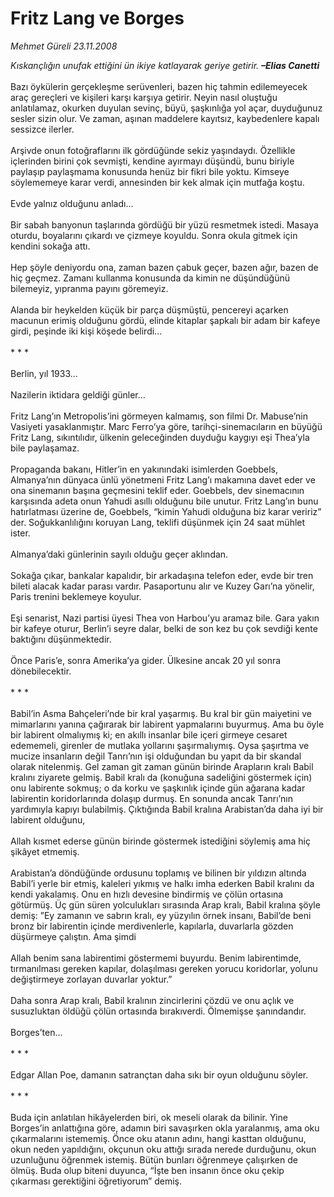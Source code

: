 # Fritz Lang ve Borges

*Mehmet Güreli 23.11.2008*

<div class="taraf_structure_2col_1zq">
<div class="margen_n">



 <p><i>Kıskançlığın unufak ettiğini </i><i>ün ikiye katlayarak geriye getirir. </i><b><i>–Elias Canetti</i></b>   <br/><br/>Bazı öykülerin gerçekleşme serüvenleri, bazen hiç tahmin edilemeyecek araç gereçleri ve kişileri karşı karşıya getirir. Neyin nasıl oluştuğu anlatılamaz, okurken duyulan sevinç, büyü, şaşkınlığa yol açar, duyduğunuz sesler sizin olur. Ve zaman, aşınan maddelere kayıtsız, kaybedenlere kapalı sessizce ilerler. <br/><br/>Arşivde onun fotoğraflarını ilk gördüğünde sekiz yaşındaydı. Özellikle içlerinden birini çok sevmişti, kendine ayırmayı düşündü, bunu biriyle paylaşıp paylaşmama konusunda henüz bir fikri bile yoktu. Kimseye söylememeye karar verdi, annesinden bir kek almak için mutfağa koştu. <br/><br/>Evde yalnız olduğunu anladı... <br/><br/>Bir sabah banyonun taşlarında gördüğü bir yüzü resmetmek istedi. Masaya oturdu, boyalarını çıkardı ve çizmeye koyuldu. Sonra okula gitmek için kendini sokağa attı. <br/><br/>Hep şöyle deniyordu ona, zaman bazen çabuk geçer, bazen ağır, bazen de hiç geçmez. Zamanı kullanma konusunda da kimin ne düşündüğünü bilemeyiz, yıpranma payını göremeyiz. <br/><br/>Alanda bir heykelden küçük bir parça düşmüştü, pencereyi açarken macunun erimiş olduğunu gördü, elinde kitaplar şapkalı bir adam bir kafeye girdi, peşinde iki kişi köşede belirdi... <br/><br/>* * * <br/><br/>Berlin, yıl 1933... <br/><br/>Nazilerin iktidara geldiği günler... <br/><br/>Fritz Lang’ın Metropolis’ini görmeyen kalmamış, son filmi Dr. Mabuse’nin Vasiyeti yasaklanmıştır. Marc Ferro’ya göre, tarihçi-sinemacıların en büyüğü Fritz Lang, sıkıntılıdır, ülkenin geleceğinden duyduğu kaygıyı eşi Thea’yla bile paylaşamaz. <br/><br/>Propaganda bakanı, Hitler’in en yakınındaki isimlerden Goebbels, Almanya’nın dünyaca ünlü yönetmeni Fritz Lang’ı makamına davet eder ve ona sinemanın başına geçmesini teklif eder. Goebbels, dev sinemacının karşısında adeta onun Yahudi asıllı olduğunu bile unutur. Fritz Lang’ın bunu hatırlatması üzerine de, Goebbels, “kimin Yahudi olduğuna biz karar veririz” der. Soğukkanlılığını koruyan Lang, teklifi düşünmek için 24 saat mühlet ister. <br/><br/>Almanya’daki günlerinin sayılı olduğu geçer aklından. <br/><br/>Sokağa çıkar, bankalar kapalıdır, bir arkadaşına telefon eder, evde bir tren bileti alacak kadar parası vardır. Pasaportunu alır ve Kuzey Garı’na yönelir, Paris trenini beklemeye koyulur. <br/><br/>Eşi senarist, Nazi partisi üyesi Thea von Harbou’yu aramaz bile. Gara yakın bir kafeye oturur, Berlin’i seyre dalar, belki de son kez bu çok sevdiği kente baktığını düşünmektedir. <br/><br/>Önce Paris’e, sonra Amerika’ya gider. Ülkesine ancak 20 yıl sonra dönebilecektir. <br/><br/>* * * <br/><br/>Babil’in Asma Bahçeleri’nde bir kral yaşarmış. Bu kral bir gün maiyetini ve mimarlarını yanına çağırarak bir labirent yapmalarını buyurmuş. Ama bu öyle bir labirent olmalıymış ki; en akıllı insanlar bile içeri girmeye cesaret edememeli, girenler de mutlaka yollarını şaşırmalıymış. Oysa şaşırtma ve mucize insanların değil Tanrı’nın işi olduğundan bu yapıt da bir skandal olarak nitelenmiş. Gel zaman git zaman günün birinde Arapların kralı Babil kralını ziyarete gelmiş. Babil kralı da (konuğuna sadeliğini göstermek için) onu labirente sokmuş; o da korku ve şaşkınlık içinde gün ağarana kadar labirentin koridorlarında dolaşıp durmuş. En sonunda ancak Tanrı’nın yardımıyla kapıyı bulabilmiş. Çıktığında Babil kralına Arabistan’da daha iyi bir labirent olduğunu, <br/><br/>Allah kısmet ederse günün birinde göstermek istediğini söylemiş ama hiç şikâyet etmemiş. <br/><br/>Arabistan’a döndüğünde ordusunu toplamış ve bilinen bir yıldızın altında Babil’i yerle bir etmiş, kaleleri yıkmış ve halkı imha ederken Babil kralını da kendi yakalamış. Onu en hızlı devesine bindirmiş ve çölün ortasına götürmüş. Üç gün süren yolculukları sırasında Arap kralı, Babil kralına şöyle demiş: ”Ey zamanın ve sabrın kralı, ey yüzyılın örnek insanı, Babil’de beni bronz bir labirentin içinde merdivenlerle, kapılarla, duvarlarla gözden düşürmeye çalıştın. Ama şimdi <br/><br/>Allah benim sana labirentimi göstermemi buyurdu. Benim labirentimde, tırmanılması gereken kapılar, dolaşılması gereken yorucu koridorlar, yolunu değiştirmeye zorlayan duvarlar yoktur.” <br/><br/>Daha sonra Arap kralı, Babil kralının zincirlerini çözdü ve onu açlık ve susuzluktan öldüğü çölün ortasında bırakıverdi. Ölmemişse şanındandır. <br/><br/>Borges’ten... <br/><br/>* * * <br/><br/>Edgar Allan Poe, damanın satrançtan daha sıkı bir oyun olduğunu söyler. <br/><br/>* * *<br/><br/>Buda için anlatılan hikâyelerden biri, ok meseli olarak da bilinir. Yine Borges’in anlattığına göre, adamın biri savaşırken okla yaralanmış, ama oku çıkarmalarını istememiş. Önce oku atanın adını, hangi kasttan olduğunu, okun neden yapıldığını, okçunun oku attığı sırada nerede durduğunu, okun uzunluğunu öğrenmek istemiş. Bütün bunları öğrenmeye çalışırken de ölmüş. Buda olup biteni duyunca, “İşte ben insanın önce oku çekip çıkarması gerektiğini öğretiyorum” demiş.</p>

<br/>


<div id="taraf_not">
</div>

</div>


</div>
